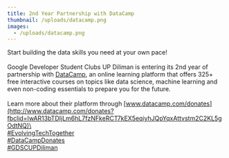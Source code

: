 ```yaml
---
title: 2nd Year Partnership with DataCamp
thumbnail: /uploads/datacamp.png
images:
  - /uploads/datacamp.png
---
```

Start building the data skills you need at your own pace!\
\
Google Developer Student Clubs UP Diliman is entering its 2nd year of partnership with [DataCamp](https://www.facebook.com/datacampinc/?__cft__[0]=AZXSGwPWGNl7LlNmXxRzZmA4Rui_psh0y9_e6KUdKozLBm78TtBIzdBO42-MYSJ3NSgmImwBcnBrmaIQfl_RO1p_cUV3EC2A_Gh1qqGsBbGOmye-0VDl4Mdt6hf0spogd_JYwguJ3QoWasiI0p1n5fkD&__tn__=kK*F), an online learning platform that offers 325+ free interactive courses on topics like data science, machine learning and even non-coding essentials to prepare you for the future.\
\
Learn more about their platform through [www.datacamp.com/donates](http://www.datacamp.com/donates?fbclid=IwAR13bTDIjLm6hL7fzNFkeRCT7kEX5eqiyhJQpYqxAttvstm2C2KL5gOdtNQ)\
\
[\#EvolvingTechTogether](https://www.facebook.com/hashtag/evolvingtechtogether?__eep__=6&__cft__[0]=AZXSGwPWGNl7LlNmXxRzZmA4Rui_psh0y9_e6KUdKozLBm78TtBIzdBO42-MYSJ3NSgmImwBcnBrmaIQfl_RO1p_cUV3EC2A_Gh1qqGsBbGOmye-0VDl4Mdt6hf0spogd_JYwguJ3QoWasiI0p1n5fkD&__tn__=*NK*F)\
[\#DataCampDonates](https://www.facebook.com/hashtag/datacampdonates?__eep__=6&__cft__[0]=AZXSGwPWGNl7LlNmXxRzZmA4Rui_psh0y9_e6KUdKozLBm78TtBIzdBO42-MYSJ3NSgmImwBcnBrmaIQfl_RO1p_cUV3EC2A_Gh1qqGsBbGOmye-0VDl4Mdt6hf0spogd_JYwguJ3QoWasiI0p1n5fkD&__tn__=*NK*F)\
[\#GDSCUPDiliman](https://www.facebook.com/hashtag/gdscupdiliman?__eep__=6&__cft__[0]=AZXSGwPWGNl7LlNmXxRzZmA4Rui_psh0y9_e6KUdKozLBm78TtBIzdBO42-MYSJ3NSgmImwBcnBrmaIQfl_RO1p_cUV3EC2A_Gh1qqGsBbGOmye-0VDl4Mdt6hf0spogd_JYwguJ3QoWasiI0p1n5fkD&__tn__=*NK*F)
